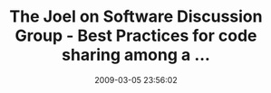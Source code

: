 ---
date: 2009-03-05 23:56:02
link:
  source: delicious
  source_url: https://del.icio.us/roytang
  text: The Joel on Software Discussion Group - Best Practices for code sharing among
    a ...
  url: http://discuss.joelonsoftware.com/default.asp?joel.3.737225.0
slug: the-joel-on-software-discussion-group-best-practices-for-code-sharing-among-a
source: delicious
tags:
- software-development
- broken-link
title: The Joel on Software Discussion Group - Best Practices for code sharing among
  a ...
---